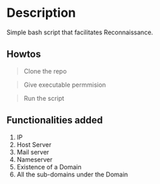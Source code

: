 # Description

Simple bash script that facilitates Reconnaissance.

## Howtos

> Clone the repo

> Give executable permmision 

> Run the script

## Functionalities added

1. IP
2. Host Server
3. Mail server
4. Nameserver
5. Existence of a Domain
6. All the sub-domains under the Domain 
